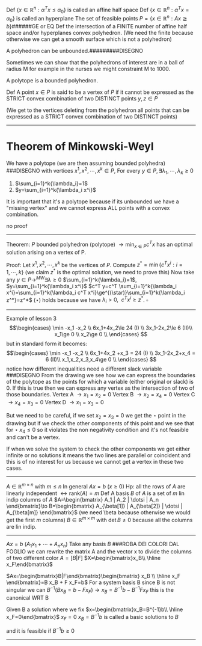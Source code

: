 Def $\{ x\in\mathbb{R}^n:\alpha^Tx\le\alpha_0 \}$ is called an affine half space
Def $\{ x\in\mathbb{R}^n:\alpha^Tx=\alpha_0 \}$ is called an hyperplane 
The set of feasible points $P=\{x\in\mathbb{R}^n:Ax\geqq b\}$######GE or EQ
Def the intersection of a FINITE number of affine half space and/or hyperplanes convex polyhedron. (We need the finite because otherwise we can get a smooth surface which is not a polyhedron)

A polyhedron can be unbounded.#########DISEGNO

Sometimes we can show that the polyhedrons of interest are in a ball of radius M for example in the nurses we might constraint M to 1000.

A polytope is a bounded polyhedron.

Def A point $x\in P$ is said to be a vertex of $P$ if it cannot be expressed as the STRICT convex combination of two DISTINCT points $y,z \in P$

(We get to the vertices deleting from the polyhedron all points that can be expressed as a STRICT convex combination of two DISTINCT points)

---

# Theorem of Minkowski-Weyl

We have a polytope (we are then assuming bounded polyhedra) ###DISEGNO with vertices $x^1,x^2,\dotsi,x^k \in P$, For every $y \in P, \exists \lambda_1,\dotsi,\lambda_k \ge 0$
1. $\sum_{i=1}^k{\lambda_i}=1$
2. $y=\sum_{i=1}^k{\lambda_i x^i}$

It is important that it's a polytope because if its unbounded we have a "missing vertex" and we cannot express ALL points with a convex combination.

no proof

---
Theorem: $P$ bounded polyhedron (polytope) $\to \min_{x\in P}{c^T x}$ has an optimal solution arising on a vertex of P.

Proof: Let $x^1,x^2,\dotsi,x^k$ be the vertices of $P$.
Compute $z^* = \min\{c^T x^i :i=1,\dotsi,k\}$
(we claim $z^*$ is the optimal solution, we need to prove this)
Now take any $y\in P \to^{MW} \exists\lambda\ge0$ $\sum_{i=1}^k{\lambda_i}=1$, $y=\sum_{i=1}^k{\lambda_i x^i}$
$c^T y=c^T \sum_{i=1}^k{\lambda_i x^i}=\sum_{i=1}^k{\lambda_i c^T x^i}\ge^{(\star)}\sum_{i=1}^k{\lambda_i z^*}=z^*$
$(\star)$ holds because we have $\lambda_i>0,\ \  c^T x^i \ge z^*$. $\square$

---

Example of lesson 3 
$$\begin{cases}
\min -x_1 -x_2 \\
6x_1+4x_2\le 24 (I) \\
3x_1-2x_2\le 6 (II)\\  
x_1\ge 0 \\
x_2\ge 0 \\
\end{cases}
$$but in standard form it becomes: 
$$\begin{cases}
\min -x_1 -x_2 \\
6x_1+4x_2 +x_3 = 24 (I) \\
3x_1-2x_2+x_4 = 6 (II)\\  
x_1,x_2,x_3,x_4\ge 0 \\
\end{cases}
$$
notice how different inequalities need a different slack variable
###DISEGNO
From the drawing we see how we can express the boundaries of the polytope as the points for which a variable (either original or slack) is 0.
If this is true then we can express any vertex  as the intersection of two of those boundaries.
Vertex A $\to x_1=x_2=0$
Vertex B $\to x_2=x_4=0$
Vertex C $\to x_4=x_3=0$
Vertex D $\to x_1=x_3=0$

But we need to be careful, if we set $x_2=x_3=0$ we get the $\star$ point in the drawing but if we check the other components of this point and we see that for $\star$ $x_4\le0$ so it violates the non negativity condition and it's not feasible and can't be a vertex.

If when we solve the system to check the other components we get either infinite or no solutions it means the two lines are parallel or coincident and this is of no interest for us because we cannot get a vertex in these two cases.

---
$A\in \mathbb{R}^{m\times n}$ with $m\le n$
In general $Ax=b$ $(x\ge0)$ 
Hp: all the rows of $A$ are linearly independent $\leftrightarrow \text{rank}(A)=m$
Def A basis $B$ of $A$ is a set of $m$ lin indip columns of $A$
$A=\begin{bmatrix} A_1 | A_2 | \dotsi | A_n \end{bmatrix}\to B=\begin{bmatrix} A_{\beta[1]} | A_{\beta[2]} | \dotsi | A_{\beta[m]} \end{bmatrix}$ 
(we need \beta  because otherwise we would get the first $m$ columns)
$B\in \mathbb{R}^{m\times m}$ with $\det{B}\ne0$ because all the columns are lin indip.

---

$Ax=b$
($A_1 x_1+ \dotsi +A_n x_n$)
Take any basis $B$
###ROBA DEI COLORI DAL FOGLIO
we can rewrite the matrix A and the vector x to divide the columns of two different color 
$A=[B|F]$
$X=\begin{bmatrix}x_B\\ \hline x_F\end{bmatrix}$

$Ax=\begin{bmatrix}B|F\end{bmatrix}\begin{bmatrix} x_B \\ \hline  x_F \end{bmatrix}=B x_B + F x_F=b$ 
For a system basis B since B is not singular we can
$B^{-1}(B x_B  =b-F x_F)\to x_B=B^{-1}b-B^{-1}F x_F$
this is the canonical WRT B


Given B a solution where we fix  $x=\begin{bmatrix}x_B=B^{-1}b\\ \hline x_F=0\end{bmatrix}$
$x_F=0$
$x_B= B^{-1}b$
is called a basic solutions to $B$

and it is feasible if $B^{-1}b\ge0$



---
